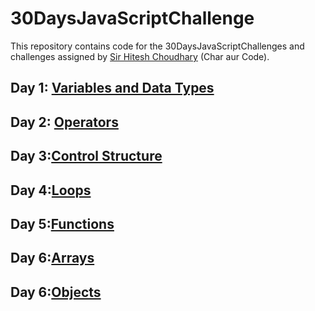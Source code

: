 # 30DaysJavaScriptChallenge

This repository contains code for the 30DaysJavaScriptChallenges and challenges assigned by [Sir Hitesh Choudhary](https://github.com/hiteshchoudhary) (Char aur Code).



## Day 1: [Variables and Data Types](https://github.com/DarshanParhyar/30DaysJavaScriptChallenge/tree/main/Day-1)
## Day 2: [Operators](https://github.com/DarshanParhyar/30DaysJavaScriptChallenge/tree/main/Day-2)
## Day 3:[Control Structure](https://github.com/DarshanParhyar/30DaysJavaScriptChallenge/tree/main/Day-3)
## Day 4:[Loops](https://github.com/DarshanParhyar/30DaysJavaScriptChallenge/tree/main/Day-4)
## Day 5:[Functions](https://github.com/DarshanParhyar/30DaysJavaScriptChallenge/tree/main/Day-5)
## Day 6:[Arrays](https://github.com/DarshanParhyar/30DaysJavaScriptChallenge/tree/main/Day-6)
## Day 6:[Objects](https://github.com/DarshanParhyar/30DaysJavaScriptChallenge/tree/main/Day-7)







